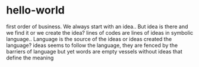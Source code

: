 # hello-world
first order of business.
We always start with an idea..
But idea is there and we find it 
or we create the idea?
lines of codes are lines of ideas in symbolic language..
Language is the source of the ideas or ideas created the language?
ideas seems to follow the language, they are fenced by the barriers of language
but yet words are empty vessels without ideas that define the meaning
